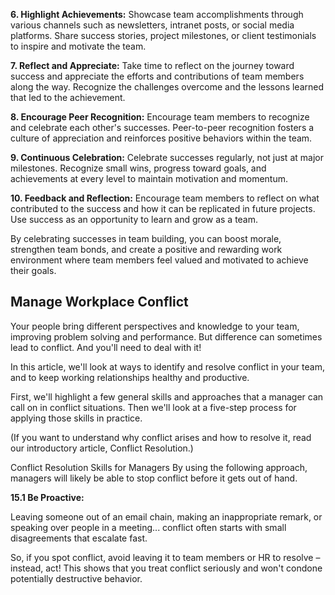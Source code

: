 **6. Highlight Achievements:**
Showcase team accomplishments through various channels such as newsletters, intranet posts, or social media platforms. Share success stories, project milestones, or client testimonials to inspire and motivate the team.

**7. Reflect and Appreciate:**
 Take time to reflect on the journey toward success and appreciate the efforts and contributions of team members along the way. Recognize the challenges overcome and the lessons learned that led to the achievement.

**8. Encourage Peer Recognition:**
Encourage team members to recognize and celebrate each other's successes. Peer-to-peer recognition fosters a culture of appreciation and reinforces positive behaviors within the team.

**9. Continuous Celebration:** 
Celebrate successes regularly, not just at major milestones. Recognize small wins, progress toward goals, and achievements at every level to maintain motivation and momentum.

**10. Feedback and Reflection:** Encourage team members to reflect on what contributed to the success and how it can be replicated in future projects. Use success as an opportunity to learn and grow as a team.

By celebrating successes in team building, you can boost morale, strengthen team bonds, and create a positive and rewarding work environment where team members feel valued and motivated to achieve their goals.

## **Manage Workplace Conflict**

Your people bring different perspectives and knowledge to your team, improving problem solving and performance. But difference can sometimes lead to conflict. And you'll need to deal with it!

In this article, we'll look at ways to identify and resolve conflict in your team, and to keep working relationships healthy and productive.

First, we'll highlight a few general skills and approaches that a manager can call on in conflict situations. Then we'll look at a five-step process for applying those skills in practice.

(If you want to understand why conflict arises and how to resolve it, read our introductory article, Conflict Resolution.)

Conflict Resolution Skills for Managers
By using the following approach, managers will likely be able to stop conflict before it gets out of hand.

**15.1 Be Proactive:**

Leaving someone out of an email chain, making an inappropriate remark, or speaking over people in a meeting... conflict often starts with small disagreements that escalate fast.

So, if you spot conflict, avoid leaving it to team members or HR to resolve – instead, act! This shows that you treat conflict seriously and won't condone potentially destructive behavior.

